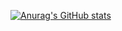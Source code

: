 [![Anurag's GitHub stats](https://github-readme-stats.vercel.app/api?username=VladimirWork&show_icons=true&theme=highcontrast)](https://github.com/anuraghazra/github-readme-stats)
